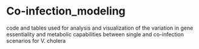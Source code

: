 # Co-infection_modeling
code and tables used for analysis and visualization of the variation in gene essentiality and metabolic capabilities between single and co-infection scenarios for V. cholera
